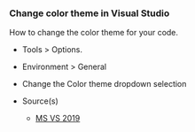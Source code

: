 ### Change color theme in Visual Studio

How to change the color theme for your code.

- Tools > Options.
- Environment > General
- Change the Color theme dropdown selection

- Source(s)
  - [MS VS 2019](https://docs.microsoft.com/en-us/visualstudio/ide/quickstart-personalize-the-ide?view=vs-2019)
